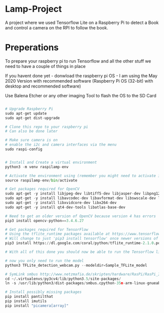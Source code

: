 # Lamp-Project
A project where we used Tensorflow Lite on a Raspberry Pi to detect a Book and control a camera on the RPI to follow the book.

# Preperations
To prepare your raspberry pi to run Tensorflow and all the other stuff we need to have a couple of things in place 

If you havent done yet - donwload the raspberry pi OS - I am using the May 2020 Version with recommended software (Raspberry Pi OS (32-bit) with desktop and recommended software)

Use Balena Etcher or any other imaging Tool to flash the OS to the SD Card

```python

# Upgrade Raspberry Pi
sudo apt-get update
sudo apt-get dist-upgrade

# Clone this repo to your raspberry pi
# Can also be done later

# Make sure camera is on
# enable the i2c and camera interfaces via the menu
sudo raspi-config


# Install and Create a virtual environment
python3 -m venv raspilamp-env

# Activate the environment using (remember you might need to activate it again)
source raspilamp-env/bin/activate

# Get packages required for OpenCV
sudo apt-get -y install libjpeg-dev libtiff5-dev libjasper-dev libpng12-dev
sudo apt-get -y install libavcodec-dev libavformat-dev libswscale-dev libv4l-dev
sudo apt-get -y install libxvidcore-dev libx264-dev
sudo apt-get -y install qt4-dev-tools libatlas-base-dev

# Need to get an older version of OpenCV because version 4 has errors
pip3 install opencv-python==3.4.6.27

# Get packages required for TensorFlow
# Using the tflite_runtime packages available at https://www.tensorflow.org/lite/guide/python
# Will change to just 'pip3 install tensorflow' once newer versions of TF are added to piwheels
pip3 install https://dl.google.com/coral/python/tflite_runtime-2.1.0.post1-cp37-cp37m-linux_armv7l.whl

# With all of this done you should now be able to run the Tensorflow lite model with a webcam 

# now you only need to run the model
python3 TFLite_detection_webcam.py --modeldir=Sample_TFLite_model

# SymLink smbus http://www.netzmafia.de/skripten/hardware/RasPi/RasPi_I2C.html
cd ~/.virtualenvs/py3cv4/lib/python3.5/site-packages/
ln -s /usr/lib/python3/dist-packages/smbus.cpython-35m-arm-linux-gnueabihf.so smbus.so

# Install possibly missing packages
pip install pantilthat
pip install imutils
pip install "picamera[array]"


```
